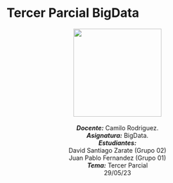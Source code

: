# Tercer Parcial BigData
<p align="center"><img src="https://res-5.cloudinary.com/crunchbase-production/image/upload/c_lpad,h_256,w_256,f_auto,q_auto:eco/v1455514364/pim02bzqvgz0hibsra41.png"width="200" height="200">
</img><br>
<br>
<i><b>Docente:</b></i> Camilo Rodriguez.
<br>
<i><b>Asignatura:</b></i> BigData.
<br>
<i><b>Estudiantes:</b></i> <br>David Santiago Zarate (Grupo 02)<br>Juan Pablo Fernandez (Grupo 01)
<br>
<i><b>Tema:</b></i> Tercer Parcial
<br>
29/05/23
<br>
</p>
